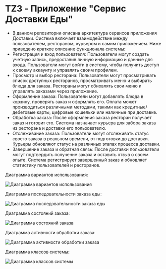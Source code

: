 # TZ3 - Приложение "Сервис Доставки Еды"

- В данном репозитории описана архитектура сервисов приложения Доставки. Система включает взаимодействие между пользователем, рестораном, курьером и самим приложением. Ниже приведено краткое описание функционала системы:
- Регистрация и вход пользователя:
  Пользователи могут создать учетную запись, предоставив личную информацию и данные для входа.
  Пользователи могут войти в систему, чтобы получить доступ к своему аккаунту и управлять своим профилем.
- Просмотр и выбор ресторана:
  Пользователи могут просматривать список доступных ресторанов, просматривать меню и выбирать блюда для заказа.
  Рестораны могут обновлять свои меню и управлять заказами через приложение.
- Оформление заказа:
  Пользователи могут добавлять блюда в корзину, проверять заказ и оформлять его.
  Оплата может производиться различными методами, такими как кредитные/дебетовые карты, цифровые кошельки или наличные при доставке.
- Обработка заказа:
  После оформления заказа ресторан получает заказ и готовит его.
  Система назначает курьера для забора заказа из ресторана и доставки его пользователю.
-  Отслеживание заказа:
   Пользователи могут отслеживать статус своего заказа в реальном времени, от подготовки до доставки.
   Курьеры обновляют статус на различных этапах процесса доставки.
-  Завершение заказа и обратная связь:
   После доставки пользователи могут подтвердить получение заказа и оставить отзыв о своем опыте.
   Система регистрирует завершенный заказ и обновляет статистику пользователей и ресторанов.

Диаграмма вариантов использования:

![Диаграмма вариантов использования](https://github.com/anri-khaskhazyan/TZ3/assets/167525866/c870f7ab-5d49-4e0d-8fad-e5ac3d6bdd63)

Диаграмма последовательности заказа еды:

![Диаграмма последовательности заказа еды](https://github.com/anri-khaskhazyan/TZ3/assets/167525866/4bbb477e-35f0-4eb1-981b-37817d3265e7)

Диаграмма состояний заказа:

![Диаграмма состояний заказа](https://github.com/anri-khaskhazyan/TZ3/assets/167525866/1bac0745-80af-4c18-8e1d-b24af260f5f6)

Диаграмма активности обработки заказа:

![Диаграмма активности обработки заказа](https://github.com/anri-khaskhazyan/TZ3/assets/167525866/3e1bb556-acff-4908-9782-8709e65ac61f)

Диаграмма классов системы:

![Диаграмма классов системы](https://github.com/anri-khaskhazyan/TZ3/assets/167525866/66363702-07fc-40ad-b85b-f540045ca368)


